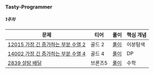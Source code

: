 ### Tasty-Programmer

##### 1주차
|문제|티어|풀이|핵심 개념|
|---|---|---|---|
|[12015 가장 긴 증가하는 부분 수열 2 ](https://www.acmicpc.net/problem/12015)|골드 2|[풀이](https://github.com/Hod0ri/Algorithm_Semina/blob/main/3rd_Algorithm/Tasty-Programmer)|이분탐색 |
|[14002 가장 긴 증가하는 부분 수열 4](https://www.acmicpc.net/problem/14002)|골드 4|[풀이](https://github.com/Hod0ri/Algorithm_Semina/blob/main/3rd_Algorithm/Tasty-Programmer)|DP|
|[2839 설탕 배달 ](https://www.acmicpc.net/problem/2839)|브론즈5|[풀이](https://github.com/Hod0ri/Algorithm_Semina/blob/main/3rd_Algorithm/Tasty-Programmer)|수학|
